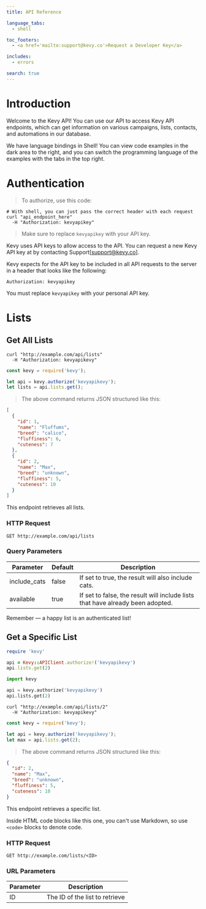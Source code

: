 ```yaml
---
title: API Reference

language_tabs:
  - shell

toc_footers:
  - <a href='mailto:support@kevy.co'>Request a Developer Key</a>

includes:
  - errors

search: true
---
```


# Introduction

Welcome to the Kevy API! You can use our API to access Kevy API endpoints, which can get information on various campaigns, lists, contacts, and automations in our database.

We have language bindings in Shell! You can view code examples in the dark area to the right, and you can switch the programming language of the examples with the tabs in the top right.

# Authentication

> To authorize, use this code:

```shell
# With shell, you can just pass the correct header with each request
curl "api_endpoint_here"
  -H "Authorization: kevyapikey"
```

> Make sure to replace `kevyapikey` with your API key.

Kevy uses API keys to allow access to the API. You can request a new Kevy API key at by contacting Support[support@kevy.co].

Kevy expects for the API key to be included in all API requests to the server in a header that looks like the following:

`Authorization: kevyapikey`

<aside class="notice">
You must replace <code>kevyapikey</code> with your personal API key.
</aside>

# Lists

## Get All Lists

```shell
curl "http://example.com/api/lists"
  -H "Authorization: kevyapikevy"
```

```javascript
const kevy = require('kevy');

let api = kevy.authorize('kevyapikevy');
let lists = api.lists.get();
```

> The above command returns JSON structured like this:

```json
[
  {
    "id": 1,
    "name": "Fluffums",
    "breed": "calico",
    "fluffiness": 6,
    "cuteness": 7
  },
  {
    "id": 2,
    "name": "Max",
    "breed": "unknown",
    "fluffiness": 5,
    "cuteness": 10
  }
]
```

This endpoint retrieves all lists.

### HTTP Request

`GET http://example.com/api/lists`

### Query Parameters

Parameter | Default | Description
--------- | ------- | -----------
include_cats | false | If set to true, the result will also include cats.
available | true | If set to false, the result will include lists that have already been adopted.

<aside class="success">
Remember — a happy list is an authenticated list!
</aside>

## Get a Specific List

```ruby
require 'kevy'

api = Kevy::APIClient.authorize!('kevyapikevy')
api.lists.get(2)
```

```python
import kevy

api = kevy.authorize('kevyapikevy')
api.lists.get(2)
```

```shell
curl "http://example.com/api/lists/2"
  -H "Authorization: kevyapikevy"
```

```javascript
const kevy = require('kevy');

let api = kevy.authorize('kevyapikevy');
let max = api.lists.get(2);
```

> The above command returns JSON structured like this:

```json
{
  "id": 2,
  "name": "Max",
  "breed": "unknown",
  "fluffiness": 5,
  "cuteness": 10
}
```

This endpoint retrieves a specific list.

<aside class="warning">Inside HTML code blocks like this one, you can't use Markdown, so use <code>&lt;code&gt;</code> blocks to denote code.</aside>

### HTTP Request

`GET http://example.com/lists/<ID>`

### URL Parameters

Parameter | Description
--------- | -----------
ID | The ID of the list to retrieve

